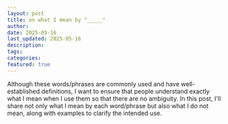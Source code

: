 ```yaml
---
layout: post
title: on what I mean by "_____"
author:
date: 2025-05-16
last_updated: 2025-05-16
description: 
tags:
categories:
featured: true
---
```


Although these words/phrases are commonly used and have well-established definitions, I want to ensure that people understand exactly what I mean when I use them so that there are no ambiguity. In this post, I'll share not only what I mean by each word/phrase but also what I do not mean, along with examples to clarify the intended use.
